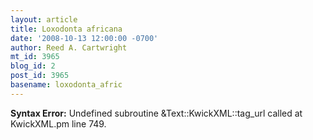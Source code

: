 ```yaml
---
layout: article
title: Loxodonta africana
date: '2008-10-13 12:00:00 -0700'
author: Reed A. Cartwright
mt_id: 3965
blog_id: 2
post_id: 3965
basename: loxodonta_afric
---
```

<p><strong>Syntax Error:</strong> Undefined subroutine &Text::KwickXML::tag_url called at KwickXML.pm line 749.
</p>
